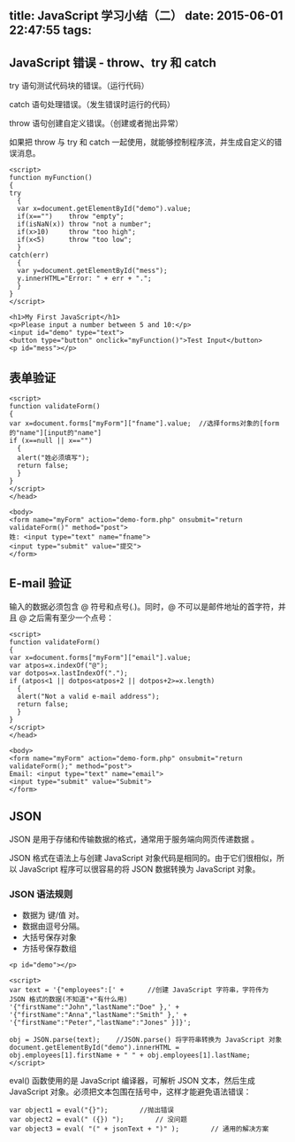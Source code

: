 title: JavaScript 学习小结（二）
date: 2015-06-01 22:47:55
tags:
---
## JavaScript 错误 - throw、try 和 catch
try 语句测试代码块的错误。（运行代码）

catch 语句处理错误。（发生错误时运行的代码）

throw 语句创建自定义错误。（创建或者抛出异常）

如果把 throw 与 try 和 catch 一起使用，就能够控制程序流，并生成自定义的错误消息。
```
<script>
function myFunction()
{
try
  { 
  var x=document.getElementById("demo").value;
  if(x=="")    throw "empty";
  if(isNaN(x)) throw "not a number";
  if(x>10)     throw "too high";
  if(x<5)      throw "too low";
  }
catch(err)
  {
  var y=document.getElementById("mess");
  y.innerHTML="Error: " + err + ".";
  }
}
</script>

<h1>My First JavaScript</h1>
<p>Please input a number between 5 and 10:</p>
<input id="demo" type="text">
<button type="button" onclick="myFunction()">Test Input</button>
<p id="mess"></p>
```
## 表单验证

```
<script>
function validateForm()
{
var x=document.forms["myForm"]["fname"].value;  //选择forms对象的[form的"name"][input的"name"]
if (x==null || x=="")
  {
  alert("姓必须填写");
  return false;
  }
}
</script>
</head>

<body>
<form name="myForm" action="demo-form.php" onsubmit="return validateForm()" method="post">
姓: <input type="text" name="fname">
<input type="submit" value="提交">
</form>
```

<!--more-->

## E-mail 验证
输入的数据必须包含 @ 符号和点号(.)。同时，@ 不可以是邮件地址的首字符，并且 @ 之后需有至少一个点号：

```
<script>
function validateForm()
{
var x=document.forms["myForm"]["email"].value;
var atpos=x.indexOf("@");
var dotpos=x.lastIndexOf(".");
if (atpos<1 || dotpos<atpos+2 || dotpos+2>=x.length)
  {
  alert("Not a valid e-mail address");
  return false;
  }
}
</script>
</head>

<body>
<form name="myForm" action="demo-form.php" onsubmit="return validateForm();" method="post">
Email: <input type="text" name="email">
<input type="submit" value="Submit">
</form>
```
## JSON
JSON 是用于存储和传输数据的格式，通常用于服务端向网页传递数据 。

JSON 格式在语法上与创建 JavaScript 对象代码是相同的。由于它们很相似，所以 JavaScript 程序可以很容易的将 JSON 数据转换为 JavaScript 对象。
### JSON 语法规则
- 数据为 键/值 对。
- 数据由逗号分隔。
- 大括号保存对象
- 方括号保存数组

```
<p id="demo"></p>

<script>
var text = '{"employees":[' +      //创建 JavaScript 字符串，字符传为 JSON 格式的数据(不知道"+"有什么用)
'{"firstName":"John","lastName":"Doe" },' +
'{"firstName":"Anna","lastName":"Smith" },' +
'{"firstName":"Peter","lastName":"Jones" }]}';

obj = JSON.parse(text);    //JSON.parse() 将字符串转换为 JavaScript 对象
document.getElementById("demo").innerHTML =
obj.employees[1].firstName + " " + obj.employees[1].lastName;
</script>
```
eval() 函数使用的是 JavaScript 编译器，可解析 JSON 文本，然后生成 JavaScript 对象。必须把文本包围在括号中，这样才能避免语法错误：
```
var object1 = eval("{}");        //抛出错误
var object2 = eval(" ({}) ");        // 没问题
var object3 = eval( "(" + jsonText + ")" );        // 通用的解决方案
```
